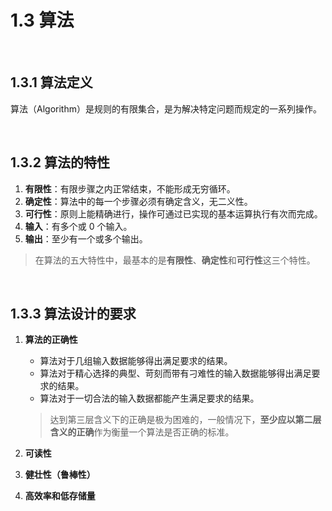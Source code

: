 # 1.3 算法

<br>

## 1.3.1 算法定义

算法（Algorithm）是规则的有限集合，是为解决特定问题而规定的一系列操作。

<br>

## 1.3.2 算法的特性

1. **有限性**：有限步骤之内正常结束，不能形成无穷循环。
2. **确定性**：算法中的每一个步骤必须有确定含义，无二义性。
3. **可行性**：原则上能精确进行，操作可通过已实现的基本运算执行有次而完成。
4. **输入**：有多个或 0 个输入。
5. **输出**：至少有一个或多个输出。

> 在算法的五大特性中，最基本的是**有限性**、**确定性**和**可行性**这三个特性。

<br>

## 1.3.3 算法设计的要求

1. **算法的正确性**

   - 算法对于几组输入数据能够得出满足要求的结果。
   - 算法对于精心选择的典型、苛刻而带有刁难性的输入数据能够得出满足要求的结果。
   - 算法对于一切合法的输入数据都能产生满足要求的结果。

   > 达到第三层含义下的正确是极为困难的，一般情况下，**至少应以第二层含义的正确**作为衡量一个算法是否正确的标准。

2. **可读性**

3. **健壮性（鲁棒性）**

4. **高效率和低存储量**
